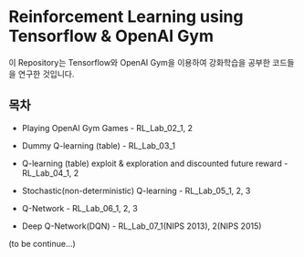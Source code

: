 # Reinforcement Learning using Tensorflow & OpenAI Gym

이 Repository는 Tensorflow와 OpenAI Gym을 이용하여 강화학습을 공부한 코드들을 연구한 것입니다.

## 목차

* Playing OpenAI Gym Games - RL_Lab_02_1, 2

* Dummy Q-learning (table) - RL_Lab_03_1

* Q-learning (table) exploit & exploration and discounted future reward - RL_Lab_04_1, 2

* Stochastic(non-deterministic) Q-learning - RL_Lab_05_1, 2, 3

* Q-Network - RL_Lab_06_1, 2, 3

* Deep Q-Network(DQN) - RL_Lab_07_1(NIPS 2013), 2(NIPS 2015)

(to be continue...)
